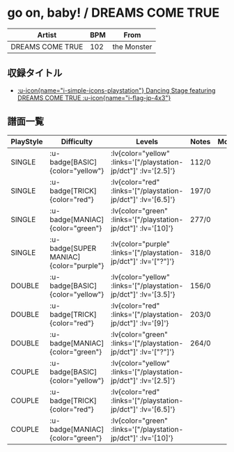 # go on, baby! / DREAMS COME TRUE

|Artist|BPM|From|
|------|---|----|
|DREAMS COME TRUE|102|the Monster|

## 収録タイトル

- [ :u-icon{name="i-simple-icons-playstation"} Dancing Stage featuring DREAMS COME TRUE :u-icon{name="i-flag-jp-4x3"} ](/playstation-jp/dct)

## 譜面一覧

|PlayStyle|Difficulty|Levels|Notes|Movie|
|---------|----------|------|-----|-----|
|SINGLE| :u-badge[BASIC]{color="yellow"} | :lv{color="yellow" :links='["/playstation-jp/dct"]' :lv='[2.5]'} |112/0||
|SINGLE| :u-badge[TRICK]{color="red"} | :lv{color="red" :links='["/playstation-jp/dct"]' :lv='[6.5]'} |197/0||
|SINGLE| :u-badge[MANIAC]{color="green"} | :lv{color="green" :links='["/playstation-jp/dct"]' :lv='[10]'} |277/0||
|SINGLE| :u-badge[SUPER MANIAC]{color="purple"} | :lv{color="purple" :links='["/playstation-jp/dct"]' :lv='["?"]'} |318/0||
|DOUBLE| :u-badge[BASIC]{color="yellow"} | :lv{color="yellow" :links='["/playstation-jp/dct"]' :lv='[3.5]'} |156/0||
|DOUBLE| :u-badge[TRICK]{color="red"} | :lv{color="red" :links='["/playstation-jp/dct"]' :lv='[9]'} |203/0||
|DOUBLE| :u-badge[MANIAC]{color="green"} | :lv{color="green" :links='["/playstation-jp/dct"]' :lv='["?"]'} |264/0||
|COUPLE| :u-badge[BASIC]{color="yellow"} | :lv{color="yellow" :links='["/playstation-jp/dct"]' :lv='[2.5]'} |||
|COUPLE| :u-badge[TRICK]{color="red"} | :lv{color="red" :links='["/playstation-jp/dct"]' :lv='[6.5]'} |||
|COUPLE| :u-badge[MANIAC]{color="green"} | :lv{color="green" :links='["/playstation-jp/dct"]' :lv='[10]'} |||
